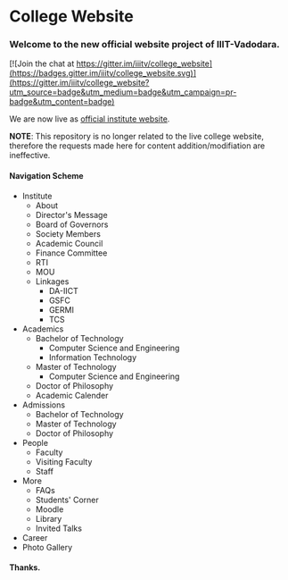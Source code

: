 # College Website
### Welcome to the new official website project of IIIT-Vadodara. 

[![Join the chat at https://gitter.im/iiitv/college_website](https://badges.gitter.im/iiitv/college_website.svg)](https://gitter.im/iiitv/college_website?utm_source=badge&utm_medium=badge&utm_campaign=pr-badge&utm_content=badge)

We are now live as [official institute website](http://iiitvadodara.ac.in/).

**NOTE**: This repository is no longer related to the live college website, therefore the requests made here for content addition/modifiation are ineffective.


#### Navigation Scheme
* Institute
    * About
    * Director's Message
    * Board of Governors
    * Society Members
    * Academic Council
    * Finance Committee
    * RTI
    * MOU
    * Linkages
        * DA-IICT
        * GSFC
        * GERMI
        * TCS
* Academics
    * Bachelor of Technology
        * Computer Science and Engineering
        * Information Technology
    * Master of Technology
        * Computer Science and Engineering
    * Doctor of Philosophy
    * Academic Calender
* Admissions
    * Bachelor of Technology
    * Master of Technology
    * Doctor of Philosophy
* People
    * Faculty
    * Visiting Faculty
    * Staff
* More
    * FAQs
    * Students' Corner
    * Moodle
    * Library
    * Invited Talks
* Career
* Photo Gallery


#### Thanks.

